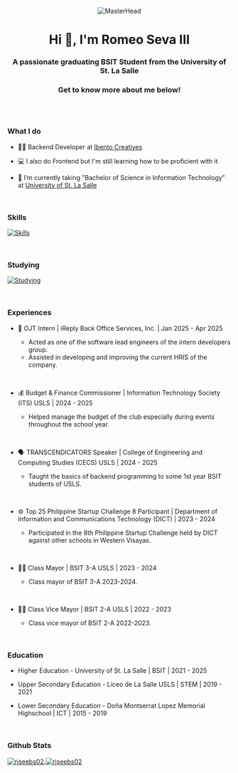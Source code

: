 <p align="center">
  <img src="https://i.gifer.com/bJk.gif" alt="MasterHead">
</p>

<h1 align="center">Hi 👋, I'm Romeo Seva III</h1>
<h3 align="center">A passionate graduating BSIT Student from the University of St. La Salle</h3>
<h3 align="center">Get to know more about me below!</h3>

<br><br>

<h3>What I do</h3>

- 👨‍💻 Backend Developer at [Ibento Creatives](https://www.facebook.com/p/IBento-Creatives-61557638287578/)

- 💻 I also do Frontend but I'm still learning how to be proficient with it
  
- 📝 I’m currently taking "Bachelor of Science in Information Technology" at [University of St. La Salle](https://www.usls.edu.ph/)

<br>

### Skills
[![Skills](https://skillicons.dev/icons?i=androidstudio,cpp,css,dart,figma,flutter,html,java,js,mysql,php,sqlite)](https://skillicons.dev)

<br>

### Studying
[![Studying](https://skillicons.dev/icons?i=firebase,laravel)](https://skillicons.dev)

<br>

<h3>Experiences</h3>

- 💼 OJT Intern  |  iReply Back Office Services, Inc.  |  Jan 2025 - Apr 2025

    - Acted as one of the software lead engineers of the intern developers group.
    - Assisted in developing and improving the current HRIS of the company.
<br>

- 💰 Budget & Finance Commissioner  |  Information Technology Society (ITS) USLS  |  2024 - 2025

    - Helped manage the budget of the club especially during events throughout the school year.
<br>
 
- 🗣️ TRANSCENDICATORS Speaker  |  College of Engineering and Computing Studies (CECS) USLS  |  2024 - 2025

  - Taught the basics of backend programming to some 1st year BSIT students of USLS.
<br>
 
- ⚙️ Top 25 Philippine Startup Challenge 8 Participant  |  Department of Information and Communications Technology (DICT)  |  2023 - 2024

  - Participated in the 8th Philippine Startup Challenge held by DICT against other schools in Western Visayas.
<br>
 
- 👨‍💼 Class Mayor  |  BSIT 3-A USLS  |  2023 - 2024

  - Class mayor of BSIT 3-A 2023-2024.
<br>

- 👨‍💼 Class Vice Mayor  |  BSIT 2-A USLS  |  2022 - 2023

  - Class vice mayor of BSIT 2-A 2022-2023.
<br>

<h3>Education</h3>

- Higher Education - University of St. La Salle | BSIT | 2021 - 2025

- Upper Secondary Education - Liceo de La Salle USLS | STEM | 2019 - 2021

- Lower Secondary Education - Doña Montserrat Lopez Memorial Highschool | ICT | 2015 - 2019
<br>

<h3>Github Stats</h3>

<a href="https://github.com/rjseebs02/github-readme-stats">
  <img align="center" src="https://github-readme-stats.vercel.app/api?username=rjseebs02&theme=vue-dark&show_icons=true&locale=en" alt="rjseebs02" />
</a>
<a href="https://github.com/rjseebs02/rjseebs02.github.io">
  <img align="center" src="https://github-readme-streak-stats.herokuapp.com/?user=rjseebs02&theme=vue-dark" alt="rjseebs02" />
</a>

